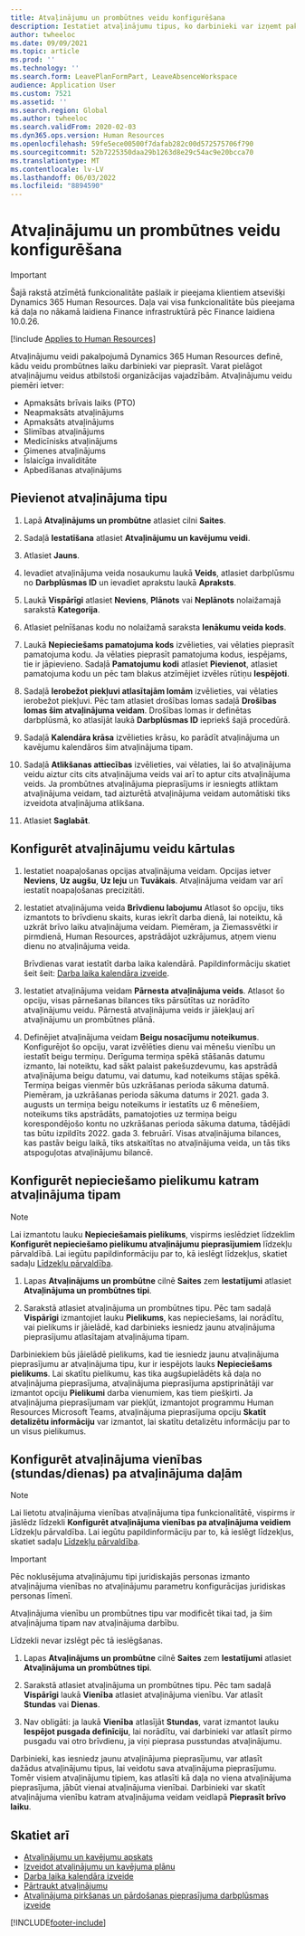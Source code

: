 ```yaml
---
title: Atvaļinājumu un prombūtnes veidu konfigurēšana
description: Iestatiet atvaļinājumu tipus, ko darbinieki var izņemt pakalpojumā Dynamics 365 Human Resources.
author: twheeloc
ms.date: 09/09/2021
ms.topic: article
ms.prod: ''
ms.technology: ''
ms.search.form: LeavePlanFormPart, LeaveAbsenceWorkspace
audience: Application User
ms.custom: 7521
ms.assetid: ''
ms.search.region: Global
ms.author: twheeloc
ms.search.validFrom: 2020-02-03
ms.dyn365.ops.version: Human Resources
ms.openlocfilehash: 59fe5ece00500f7dafab282c00d572575706f790
ms.sourcegitcommit: 52b7225350daa29b1263d8e29c54ac9e20bcca70
ms.translationtype: MT
ms.contentlocale: lv-LV
ms.lasthandoff: 06/03/2022
ms.locfileid: "8894590"
---
```

# <a name="configure-leave-and-absence-types"></a>Atvaļinājumu un prombūtnes veidu konfigurēšana

> [!Important]
> Šajā rakstā atzīmētā funkcionalitāte pašlaik ir pieejama klientiem atsevišķi Dynamics 365 Human Resources. Daļa vai visa funkcionalitāte būs pieejama kā daļa no nākamā laidiena Finance infrastruktūrā pēc Finance laidiena 10.0.26.

[!include [Applies to Human Resources](../includes/applies-to-hr.md)]

Atvaļinājumu veidi pakalpojumā Dynamics 365 Human Resources definē, kādu veidu prombūtnes laiku darbinieki var pieprasīt. Varat pielāgot atvaļinājumu veidus atbilstoši organizācijas vajadzībām. Atvaļinājumu veidu piemēri ietver:

- Apmaksāts brīvais laiks (PTO)
- Neapmaksāts atvaļinājums
- Apmaksāts atvaļinājums
- Slimības atvaļinājums
- Medicīnisks atvaļinājums
- Ģimenes atvaļinājums
- Īslaicīga invaliditāte
- Apbedīšanas atvaļinājums

## <a name="add-a-leave-type"></a>Pievienot atvaļinājuma tipu

1. Lapā **Atvaļinājums un prombūtne** atlasiet cilni **Saites**.

2. Sadaļā **Iestatīšana** atlasiet **Atvaļinājumu un kavējumu veidi**.

3. Atlasiet **Jauns**.

4. Ievadiet atvaļinājuma veida nosaukumu laukā **Veids**, atlasiet darbplūsmu no **Darbplūsmas ID** un ievadiet aprakstu laukā **Apraksts**.

5. Laukā **Vispārīgi** atlasiet **Neviens**, **Plānots** vai **Neplānots** nolaižamajā sarakstā **Kategorija**.

6. Atlasiet pelnīšanas kodu no nolaižamā saraksta **Ienākumu veida kods**.

7. Laukā **Nepieciešams pamatojuma kods** izvēlieties, vai vēlaties pieprasīt pamatojuma kodu. Ja vēlaties pieprasīt pamatojuma kodus, iespējams, tie ir jāpievieno. Sadaļā **Pamatojumu kodi** atlasiet **Pievienot**, atlasiet pamatojuma kodu un pēc tam blakus atzīmējiet izvēles rūtiņu **Iespējoti**.

8. Sadaļā **Ierobežot piekļuvi atlasītajām lomām** izvēlieties, vai vēlaties ierobežot piekļuvi. Pēc tam atlasiet drošības lomas sadaļā **Drošības lomas šim atvaļinājuma veidam**. Drošības lomas ir definētas darbplūsmā, ko atlasījāt laukā **Darbplūsmas ID** iepriekš šajā procedūrā.

9. Sadaļā **Kalendāra krāsa** izvēlieties krāsu, ko parādīt atvaļinājuma un kavējumu kalendāros šim atvaļinājuma tipam. 

10. Sadaļā **Atlikšanas attiecības** izvēlieties, vai vēlaties, lai šo atvaļinājuma veidu aiztur cits cits atvaļinājuma veids vai arī to aptur cits atvaļinājuma veids. Ja prombūtnes atvaļinājuma pieprasījums ir iesniegts atliktam atvaļinājuma veidam, tad aizturētā atvaļinājuma veidam automātiski tiks izveidota atvaļinājuma atlikšana. 

10. Atlasiet **Saglabāt**.

## <a name="configure-leave-type-rules"></a>Konfigurēt atvaļinājumu veidu kārtulas

1. Iestatiet noapaļošanas opcijas atvaļinājuma veidam. Opcijas ietver **Neviens**, **Uz augšu**, **Uz leju** un **Tuvākais**. Atvaļinājuma veidam var arī iestatīt noapaļošanas precizitāti.

2. Iestatiet atvaļinājuma veida **Brīvdienu labojumu** Atlasot šo opciju, tiks izmantots to brīvdienu skaits, kuras iekrīt darba dienā, lai noteiktu, kā uzkrāt brīvo laiku atvaļinājuma veidam. Piemēram, ja Ziemassvētki ir pirmdienā, Human Resources, apstrādājot uzkrājumus, atņem vienu dienu no atvaļinājuma veida.

   Brīvdienas varat iestatīt darba laika kalendārā. Papildinformāciju skatiet šeit šeit: [Darba laika kalendāra izveide](hr-leave-and-absence-working-time-calendar.md).
   
 3. Iestatiet atvaļinājuma veidam **Pārnesta atvaļinājuma veids**. Atlasot šo opciju, visas pārnešanas bilances tiks pārsūtītas uz norādīto atvaļinājumu veidu. Pārnestā atvaļinājuma veids ir jāiekļauj arī atvaļinājumu un prombūtnes plānā. 
 
4. Definējiet atvaļinājuma veidam **Beigu nosacījumu noteikumus**. Konfigurējot šo opciju, varat izvēlēties dienu vai mēnešu vienību un iestatīt beigu termiņu. Derīguma termiņa spēkā stāšanās datumu izmanto, lai noteiktu, kad sākt palaist pakešuzdevumu, kas apstrādā atvaļinājuma beigu datumu, vai datumu, kad noteikums stājas spēkā. Termiņa beigas vienmēr būs uzkrāšanas perioda sākuma datumā. Piemēram, ja uzkrāšanas perioda sākuma datums ir 2021. gada 3. augusts un termiņa beigu noteikums ir iestatīts uz 6 mēnešiem, noteikums tiks apstrādāts, pamatojoties uz termiņa beigu korespondējošo kontu no uzkrāšanas perioda sākuma datuma, tādējādi tas būtu izpildīts 2022. gada 3. februārī. Visas atvaļinājuma bilances, kas pastāv beigu laikā, tiks atskaitītas no atvaļinājuma veida, un tās tiks atspoguļotas atvaļinājumu bilancē.
 
## <a name="configure-the-required-attachment-per-leave-type"></a>Konfigurēt nepieciešamo pielikumu katram atvaļinājuma tipam

> [!NOTE]
> Lai izmantotu lauku **Nepieciešamais pielikums**, vispirms ieslēdziet līdzeklim **Konfigurēt nepieciešamo pielikumu atvaļinājumu pieprasījumiem** līdzekļu pārvaldībā. Lai iegūtu papildinformāciju par to, kā ieslēgt līdzekļus, skatiet sadaļu [Līdzekļu pārvaldība](hr-admin-manage-features.md).

1. Lapas **Atvaļinājums un prombūtne** cilnē **Saites** zem **Iestatījumi** atlasiet **Atvaļinājuma un prombūtnes tipi**.

2. Sarakstā atlasiet atvaļinājuma un prombūtnes tipu. Pēc tam sadaļā **Vispārīgi** izmantojiet lauku **Pielikums**, kas nepieciešams, lai norādītu, vai pielikums ir jāielādē, kad darbinieks iesniedz jaunu atvaļinājuma pieprasījumu atlasītajam atvaļinājuma tipam. 

Darbiniekiem būs jāielādē pielikums, kad tie iesniedz jaunu atvaļinājuma pieprasījumu ar atvaļinājuma tipu, kur ir iespējots lauks **Nepieciešams pielikums**. Lai skatītu pielikumu, kas tika augšupielādēts kā daļa no atvaļinājuma pieprasījuma, atvaļinājuma pieprasījuma apstiprinātāji var izmantot opciju **Pielikumi** darba vienumiem, kas tiem piešķirti. Ja atvaļinājuma pieprasījumam var piekļūt, izmantojot programmu Human Resources Microsoft Teams, atvaļinājuma pieprasījuma opciju **Skatīt detalizētu informāciju** var izmantot, lai skatītu detalizētu informāciju par to un visus pielikumus.

## <a name="configure-leave-units-hoursdays-per-leave-type"></a>Konfigurēt atvaļinājuma vienības (stundas/dienas) pa atvaļinājuma daļām

> [!NOTE]
> Lai lietotu atvaļinājuma vienības atvaļinājuma tipa funkcionalitātē, vispirms ir jāslēdz līdzekli **Konfigurēt atvaļinājuma vienības pa atvaļinājuma veidiem** Līdzekļu pārvaldība. Lai iegūtu papildinformāciju par to, kā ieslēgt līdzekļus, skatiet sadaļu [Līdzekļu pārvaldība](hr-admin-manage-features.md).

> [!IMPORTANT]
> Pēc noklusējuma atvaļinājumu tipi juridiskajās personas izmanto atvaļinājuma vienības no atvaļinājumu parametru konfigurācijas juridiskas personas līmenī.
> 
> Atvaļinājuma vienību un prombūtnes tipu var modificēt tikai tad, ja šim atvaļinājuma tipam nav atvaļinājuma darbību.
> 
> Līdzekli nevar izslēgt pēc tā ieslēgšanas.

1. Lapas **Atvaļinājums un prombūtne** cilnē **Saites** zem **Iestatījumi** atlasiet **Atvaļinājuma un prombūtnes tipi**.

2. Sarakstā atlasiet atvaļinājuma un prombūtnes tipu. Pēc tam sadaļā **Vispārīgi** laukā **Vienība** atlasiet atvaļinājuma vienību. Var atlasīt **Stundas** vai **Dienas**.

3. Nav obligāti: ja laukā **Vienība** atlasījāt **Stundas**, varat izmantot lauku **Iespējot pusgada definīciju**, lai norādītu, vai darbinieki var atlasīt pirmo pusgadu vai otro brīvdienu, ja viņi pieprasa pusstundas atvaļinājumu.

Darbinieki, kas iesniedz jaunu atvaļinājuma pieprasījumu, var atlasīt dažādus atvaļinājumu tipus, lai veidotu sava atvaļinājuma pieprasījumu. Tomēr visiem atvaļinājumu tipiem, kas atlasīti kā daļa no viena atvaļinājuma pieprasījuma, jābūt vienai atvaļinājuma vienībai. Darbinieki var skatīt atvaļinājuma vienību katram atvaļinājuma veidam veidlapā **Pieprasīt brīvo laiku**.

## <a name="see-also"></a>Skatiet arī

- [Atvaļinājumu un kavējumu apskats](hr-leave-and-absence-overview.md)
- [Izveidot atvaļinājumu un kavējuma plānu](hr-leave-and-absence-plans.md)
- [Darba laika kalendāra izveide](hr-leave-and-absence-working-time-calendar.md)
- [Pārtraukt atvaļinājumu](hr-leave-and-absence-suspend-leave.md)
- [Atvaļinājuma pirkšanas un pārdošanas pieprasījuma darbplūsmas izveide](hr-leave-and-absence-buy-sell-workflow.md)



[!INCLUDE[footer-include](../includes/footer-banner.md)]
